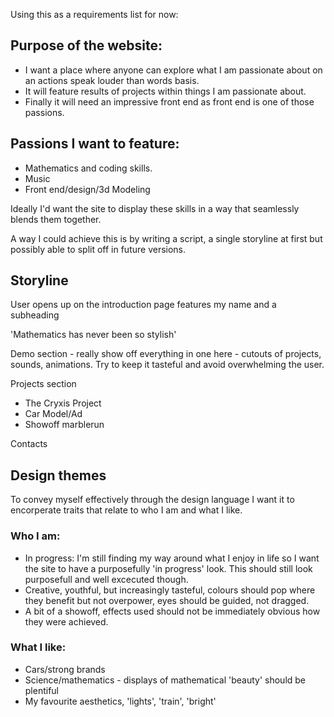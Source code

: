 Using this as a requirements list for now:

## Purpose of the website:
- I want a place where anyone can explore what I am passionate about on an actions speak louder than words basis.
- It will feature results of projects within things I am passionate about.
- Finally it will need an impressive front end as front end is one of those passions.

## Passions I want to feature:
- Mathematics and coding skills.
- Music
- Front end/design/3d Modeling

Ideally I'd want the site to display these skills in a way that seamlessly blends them together.

A way I could achieve this is by writing a script, a single storyline at first but possibly able to split off in future versions.

## Storyline

User opens up on the introduction page
    features my name and a subheading

'Mathematics has never been so stylish'

Demo section - really show off everything in one here - cutouts of projects, sounds, animations. Try to keep it tasteful and avoid overwhelming the user.

Projects section
- The Cryxis Project
- Car Model/Ad
- Showoff marblerun

Contacts

## Design themes
To convey myself effectively through the design language I want it to encorperate traits that relate to who I am and what I like.
### Who I am:
- In progress: I'm still finding my way around what I enjoy in life so I want the site to have a purposefully 'in progress' look. This should still look purposefull and well excecuted though.
- Creative, youthful, but increasingly tasteful, colours should pop where they benefit but not overpower, eyes should be guided, not dragged.
- A bit of a showoff, effects used should not be immediately obvious how they were achieved.

### What I like:
- Cars/strong brands
- Science/mathematics - displays of mathematical 'beauty' should be plentiful
- My favourite aesthetics, 'lights', 'train', 'bright'
